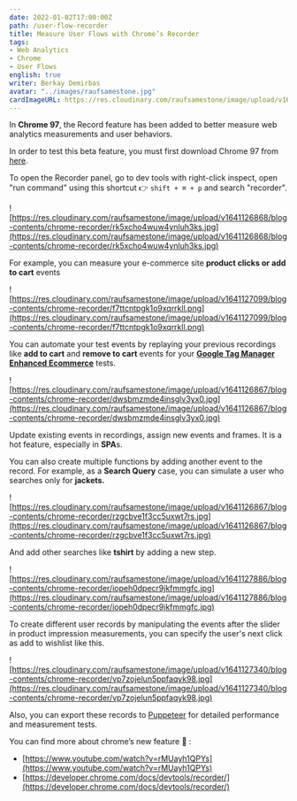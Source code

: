 ```yaml
---
date: 2022-01-02T17:00:00Z
path: /user-flow-recorder
title: Measure User Flows with Chrome’s Recorder
tags:
- Web Analytics
- Chrome
- User Flows
english: true
writer: Berkay Demirbas
avatar: "../images/raufsamestone.jpg"
cardImageURL: https://res.cloudinary.com/raufsamestone/image/upload/v1641129431/blog-contents/chrome-recorder/gsm7c4rxvd2osyhn65gi.png
---
```


In **Chrome 97**, the Record feature has been added to better measure web analytics measurements and user behaviors.

In order to test this beta feature, you must first download Chrome 97 from [here](https://www.google.com/chrome/beta/).

To open the Recorder panel, go to dev tools with right-click inspect, open "run command" using this shortcut 👉 `shift + ⌘ + p`  and search "recorder".

![https://res.cloudinary.com/raufsamestone/image/upload/v1641126868/blog-contents/chrome-recorder/rk5xcho4wuw4ynluh3ks.jpg](https://res.cloudinary.com/raufsamestone/image/upload/v1641126868/blog-contents/chrome-recorder/rk5xcho4wuw4ynluh3ks.jpg)

For example, you can measure your e-commerce site **product clicks or** **add to cart** events

![https://res.cloudinary.com/raufsamestone/image/upload/v1641127099/blog-contents/chrome-recorder/f7ttcntpgk1o9xqrrkll.png](https://res.cloudinary.com/raufsamestone/image/upload/v1641127099/blog-contents/chrome-recorder/f7ttcntpgk1o9xqrrkll.png)

You can automate your test events by replaying your previous recordings like **add to cart** and **remove to cart** events for your **[Google Tag Manager Enhanced Ecommerce](https://developers.google.com/analytics/devguides/collection/ua/gtm/enhanced-ecommerce#cart)** tests.

![https://res.cloudinary.com/raufsamestone/image/upload/v1641126867/blog-contents/chrome-recorder/dwsbmzmde4insglv3yx0.jpg](https://res.cloudinary.com/raufsamestone/image/upload/v1641126867/blog-contents/chrome-recorder/dwsbmzmde4insglv3yx0.jpg)

Update existing events in recordings, assign new events and frames. It is a hot feature, especially in **SPA**s.

You can also create multiple functions by adding another event to the record. For example, as a **Search Query** case, you can simulate a user who searches only for **jackets.**

![https://res.cloudinary.com/raufsamestone/image/upload/v1641126867/blog-contents/chrome-recorder/rzgcbve1f3cc5uxwt7rs.jpg](https://res.cloudinary.com/raufsamestone/image/upload/v1641126867/blog-contents/chrome-recorder/rzgcbve1f3cc5uxwt7rs.jpg)

And add other searches like **tshirt** by adding a new step.

![https://res.cloudinary.com/raufsamestone/image/upload/v1641127886/blog-contents/chrome-recorder/iopeh0dpecr9jkfmmgfc.jpg](https://res.cloudinary.com/raufsamestone/image/upload/v1641127886/blog-contents/chrome-recorder/iopeh0dpecr9jkfmmgfc.jpg)

To create different user records by manipulating the events after the slider in product impression measurements, you can specify the user's next click as add to wishlist like this.

![https://res.cloudinary.com/raufsamestone/image/upload/v1641127340/blog-contents/chrome-recorder/vp7zojelun5ppfaqyk98.jpg](https://res.cloudinary.com/raufsamestone/image/upload/v1641127340/blog-contents/chrome-recorder/vp7zojelun5ppfaqyk98.jpg)

Also, you can export these records to [Puppeteer](https://pptr.dev/) for detailed performance and measurement tests.

You can find more about chrome’s new feature 🔗 :  
- [https://www.youtube.com/watch?v=rMUayh1QPYs](https://www.youtube.com/watch?v=rMUayh1QPYs)
- [https://developer.chrome.com/docs/devtools/recorder/](https://developer.chrome.com/docs/devtools/recorder/)
